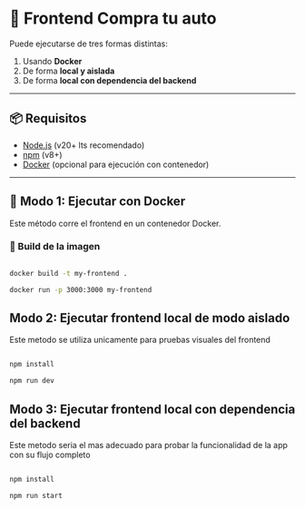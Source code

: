 # 🚀 Frontend Compra tu auto

 Puede ejecutarse de tres formas distintas:

1. Usando **Docker**
2. De forma **local y aislada**
3. De forma **local con dependencia del backend**

---

## 📦 Requisitos

- [Node.js](https://nodejs.org/) (v20+ lts recomendado)
- [npm](https://www.npmjs.com/) (v8+)
- [Docker](https://www.docker.com/) (opcional para ejecución con contenedor)

---

## 🐳 Modo 1: Ejecutar con Docker

Este método corre el frontend en un contenedor Docker.

### 🔧 Build de la imagen

```bash

docker build -t my-frontend .

docker run -p 3000:3000 my-frontend
```

##  Modo 2: Ejecutar frontend local de modo aislado

Este metodo se utiliza unicamente para pruebas visuales del frontend

```bash

npm install

npm run dev
```
##  Modo 3: Ejecutar frontend local con dependencia del backend 

Este metodo seria el mas adecuado para probar la funcionalidad de la app con su flujo completo

```bash

npm install

npm run start

```


